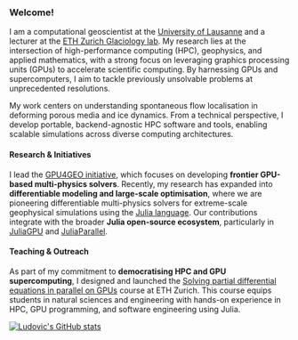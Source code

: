 ### Welcome!

I am a computational geoscientist at the [University of Lausanne](https://www.unil.ch/gse/home/menuinst/faculte/english.html) and a lecturer at the [ETH Zurich Glaciology lab](https://vaw.ethz.ch/en/research/glaciology.html). My research lies at the intersection of high-performance computing (HPC), geophysics, and applied mathematics, with a strong focus on leveraging graphics processing units (GPUs) to accelerate scientific computing. By harnessing GPUs and supercomputers, I aim to tackle previously unsolvable problems at unprecedented resolutions.

My work centers on understanding spontaneous flow localisation in deforming porous media and ice dynamics. From a technical perspective, I develop portable, backend-agnostic HPC software and tools, enabling scalable simulations across diverse computing architectures.

#### Research & Initiatives

I lead the [GPU4GEO initiative](https://GPU4GEO.org), which focuses on developing **frontier GPU-based multi-physics solvers**. Recently, my research has expanded into **differentiable modeling and large-scale optimisation**, where we are pioneering differentiable multi-physics solvers for extreme-scale geophysical simulations using the [Julia language](https://github.com/JuliaLang/julia/). Our contributions integrate with the broader **Julia open-source ecosystem**, particularly in [JuliaGPU](https://github.com/JuliaGPU) and [JuliaParallel](https://github.com/JuliaParallel).

#### Teaching & Outreach

As part of my commitment to **democratising HPC and GPU supercomputing**, I designed and launched the [Solving partial differential equations in parallel on GPUs](https://pde-on-gpu.vaw.ethz.ch) course at ETH Zurich. This course equips students in natural sciences and engineering with hands-on experience in HPC, GPU programming, and software engineering using Julia.


[![Ludovic's GitHub stats](https://github-readme-stats.vercel.app/api?username=luraess)](https://github.com/anuraghazra/github-readme-stats)
